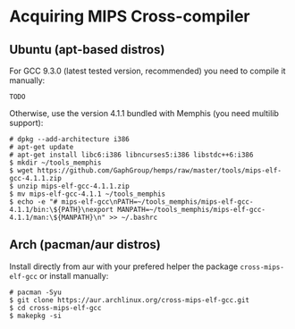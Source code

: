 # Acquiring MIPS Cross-compiler

## Ubuntu (apt-based distros)

For GCC 9.3.0 (latest tested version, recommended) you need to compile it manually:
```console
TODO
```

Otherwise, use the version 4.1.1 bundled with Memphis (you need multilib support):
```console
# dpkg --add-architecture i386
# apt-get update
# apt-get install libc6:i386 libncurses5:i386 libstdc++6:i386
$ mkdir ~/tools_memphis
$ wget https://github.com/GaphGroup/hemps/raw/master/tools/mips-elf-gcc-4.1.1.zip
$ unzip mips-elf-gcc-4.1.1.zip
$ mv mips-elf-gcc-4.1.1 ~/tools_memphis
$ echo -e "# mips-elf-gcc\nPATH=~/tools_memphis/mips-elf-gcc-4.1.1/bin:\${PATH}\nexport MANPATH=~/tools_memphis/mips-elf-gcc-4.1.1/man:\${MANPATH}\n" >> ~/.bashrc
```

## Arch (pacman/aur distros)

Install directly from aur with your prefered helper the package `cross-mips-elf-gcc` or install manually:

```console
# pacman -Syu
$ git clone https://aur.archlinux.org/cross-mips-elf-gcc.git
$ cd cross-mips-elf-gcc
$ makepkg -si
```
